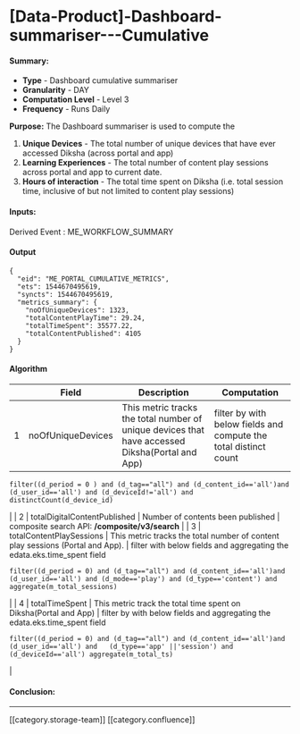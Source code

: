 # \[Data-Product]-Dashboard-summariser---Cumulative

#### Summary:

* **Type**  - Dashboard cumulative summariser
* **Granularity**  - DAY
* **Computation Level**  - Level 3
* **Frequency**  - Runs Daily

**Purpose:** The Dashboard summariser is used to compute the

1. **Unique Devices**  - The total number of unique devices that have ever accessed Diksha (across portal and app)
2. **Learning Experiences**  - The total number of content play sessions across portal and app to current date.
3. **Hours of interaction**  - The total time spent on Diksha (i.e. total session time, inclusive of but not limited to content play sessions)

#### Inputs:

&#x20;        Derived Event : ME\_WORKFLOW\_SUMMARY

#### Output

```
{
  "eid": "ME_PORTAL_CUMULATIVE_METRICS",
  "ets": 1544670495619,
  "syncts": 1544670495619,
  "metrics_summary": {
    "noOfUniqueDevices": 1323,
    "totalContentPlayTime": 29.24,
    "totalTimeSpent": 35577.22,
    "totalContentPublished": 4105
  }
}
```

#### Algorithm

|   | Field             | Description                                                                                     | Computation                                                       |
| - | ----------------- | ----------------------------------------------------------------------------------------------- | ----------------------------------------------------------------- |
| 1 | noOfUniqueDevices | This metric tracks the total number of unique devices that have accessed Diksha(Portal and App) | filter by with below fields and compute the total distinct count  |

```
filter((d_period = 0 ) and (d_tag=="all") and (d_content_id=='all')and (d_user_id=='all') and (d_deviceId!='all') and distinctCount(d_device_id)
```

\| | 2 | totalDigitalContentPublished  | Number of contents been published | composite search API: **/composite/v3/search** | | 3 | totalContentPlaySessions | This metric tracks the total number of content play sessions (Portal and App). | filter with below fields and  aggregating the edata.eks.time\_spent field

```
filter((d_period = 0) and (d_tag=="all") and (d_content_id=='all')and (d_user_id=='all') and (d_mode=='play') and (d_type=='content') and  aggregate(m_total_sessions)
```

\| | 4 | totalTimeSpent | This metric track the total time spent on Diksha(Portal and App) | filter by with below fields and  aggregating the edata.eks.time\_spent field

```
filter((d_period = 0) and (d_tag=="all") and (d_content_id=='all')and (d_user_id=='all') and   (d_type=='app' ||'session') and (d_deviceId=='all') aggregate(m_total_ts)
```

|

#### Conclusion:

***

\[\[category.storage-team]] \[\[category.confluence]]
